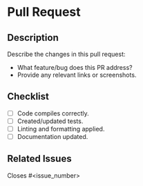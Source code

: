 # Pull Request

## Description
Describe the changes in this pull request:
- What feature/bug does this PR address?
- Provide any relevant links or screenshots.

## Checklist
- [ ] Code compiles correctly.
- [ ] Created/updated tests.
- [ ] Linting and formatting applied.
- [ ] Documentation updated.

## Related Issues
Closes #<issue_number>
